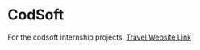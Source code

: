# CodSoft
For the codsoft internship  projects.
[Travel Website Link ](https://sahil-travelwebsite.000webhostapp.com/)
